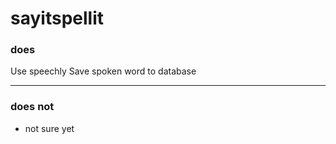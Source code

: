 # sayitspellit

### does
Use speechly
Save spoken word to database


---

### does not

* not sure yet
